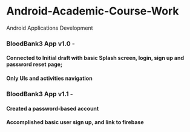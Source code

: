 # Android-Academic-Course-Work
Android Applications Development

### BloodBank3 App v1.0 - 
#### Connected to Initial draft with basic Splash screen, login, sign up and password reset page; 
#### Only UIs and activities navigation
### BloodBank3 App v1.1 - 
#### Created a password-based account
#### Accomplished basic user sign up, and link to firebase  
